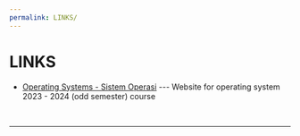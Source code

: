 ```yaml
---
permalink: LINKS/
---
```


# LINKS

* [Operating Systems - Sistem Operasi](https://vlsm.org) --- 
Website for operating system 2023 - 2024 (odd semester) course
<br>
<hr>
